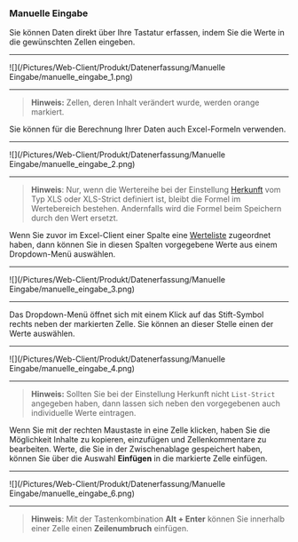 ### Manuelle Eingabe

Sie können Daten direkt über Ihre Tastatur erfassen, indem Sie die Werte in die gewünschten Zellen eingeben.  

---
![](/Pictures/Web-Client/Produkt/Datenerfassung/Manuelle Eingabe/manuelle_eingabe_1.png)

---
>**Hinweis:** Zellen, deren Inhalt verändert wurde, werden orange markiert.

Sie können für die Berechnung Ihrer Daten auch Excel-Formeln verwenden.  

---
![](/Pictures/Web-Client/Produkt/Datenerfassung/Manuelle Eingabe/manuelle_eingabe_2.png)

---
  
> **Hinweis**: Nur, wenn die Wertereihe bei der Einstellung [Herkunft](/der-excel-client/templates/template-konfigurieren/herkunft-andern.md) vom Typ XLS oder XLS-Strict definiert ist, bleibt die Formel im Wertebereich bestehen. Andernfalls wird die Formel beim Speichern durch den Wert ersetzt.   

Wenn Sie zuvor im Excel-Client einer Spalte eine [Werteliste](/der-excel-client/templates/template-konfigurieren/werteliste-hinzufugen.md) zugeordnet haben, dann können Sie in diesen Spalten vorgegebene Werte aus einem Dropdown-Menü auswählen.

---
![](/Pictures/Web-Client/Produkt/Datenerfassung/Manuelle Eingabe/manuelle_eingabe_3.png)

---

Das Dropdown-Menü öffnet sich mit einem Klick auf das Stift-Symbol rechts neben der markierten Zelle. Sie können an dieser Stelle einen der Werte auswählen.

---
![](/Pictures/Web-Client/Produkt/Datenerfassung/Manuelle Eingabe/manuelle_eingabe_4.png)

---
>**Hinweis:** Sollten Sie bei der Einstellung Herkunft nicht `List-Strict` angegeben haben, dann lassen sich neben den vorgegebenen auch individuelle Werte eintragen.

Wenn Sie mit der rechten Maustaste in eine Zelle klicken, haben Sie die Möglichkeit Inhalte zu kopieren, einzufügen und Zellenkommentare zu bearbeiten. Werte, die Sie in der Zwischenablage gespeichert haben, können Sie über die Auswahl **Einfügen** in die markierte Zelle einfügen.

---
![](/Pictures/Web-Client/Produkt/Datenerfassung/Manuelle Eingabe/manuelle_eingabe_6.png)

---

> **Hinweis**: Mit der Tastenkombination **Alt + Enter** können Sie innerhalb einer Zelle einen **Zeilenumbruch** einfügen.